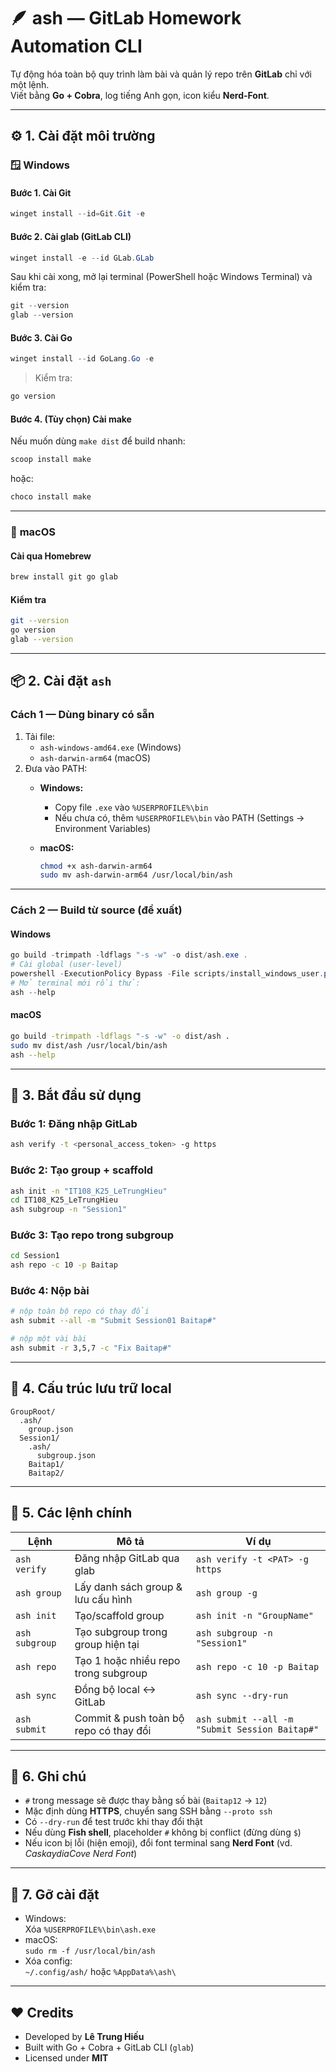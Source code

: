 # 🪶 ash — GitLab Homework Automation CLI

Tự động hóa toàn bộ quy trình làm bài và quản lý repo trên **GitLab** chỉ với một lệnh.  
Viết bằng **Go + Cobra**, log tiếng Anh gọn, icon kiểu **Nerd-Font**.

---

## ⚙️ 1. Cài đặt môi trường

### 🪟 **Windows**

#### Bước 1. Cài **Git**

```powershell
winget install --id=Git.Git -e
```

#### Bước 2. Cài **glab (GitLab CLI)**

```powershell
winget install -e --id GLab.GLab
```

Sau khi cài xong, mở lại terminal (PowerShell hoặc Windows Terminal) và kiểm tra:

```powershell
git --version
glab --version
```

#### Bước 3. Cài **Go**

```powershell
winget install --id GoLang.Go -e
```

> Kiểm tra:

```powershell
go version
```

#### Bước 4. (Tùy chọn) Cài **make**

Nếu muốn dùng `make dist` để build nhanh:

```powershell
scoop install make
```

hoặc:

```powershell
choco install make
```

---

### 🍎 **macOS**

#### Cài qua Homebrew

```bash
brew install git go glab
```

#### Kiểm tra

```bash
git --version
go version
glab --version
```

---

## 📦 2. Cài đặt `ash`

### Cách 1 — Dùng binary có sẵn

1. Tải file:
   - `ash-windows-amd64.exe` (Windows)
   - `ash-darwin-arm64` (macOS)
2. Đưa vào PATH:
   - **Windows:**
     - Copy file `.exe` vào `%USERPROFILE%\bin`
     - Nếu chưa có, thêm `%USERPROFILE%\bin` vào PATH (Settings → Environment Variables)
   - **macOS:**

     ```bash
     chmod +x ash-darwin-arm64
     sudo mv ash-darwin-arm64 /usr/local/bin/ash
     ```

---

### Cách 2 — Build từ source (đề xuất)

#### Windows

```powershell
go build -trimpath -ldflags "-s -w" -o dist/ash.exe .
# Cài global (user-level)
powershell -ExecutionPolicy Bypass -File scripts/install_windows_user.ps1 "ash" "dist"
# Mở terminal mới rồi thử:
ash --help
```

#### macOS

```bash
go build -trimpath -ldflags "-s -w" -o dist/ash .
sudo mv dist/ash /usr/local/bin/ash
ash --help
```

---

## 🚀 3. Bắt đầu sử dụng

### Bước 1: Đăng nhập GitLab

```bash
ash verify -t <personal_access_token> -g https
```

### Bước 2: Tạo group + scaffold

```bash
ash init -n "IT108_K25_LeTrungHieu"
cd IT108_K25_LeTrungHieu
ash subgroup -n "Session1"
```

### Bước 3: Tạo repo trong subgroup

```bash
cd Session1
ash repo -c 10 -p Baitap
```

### Bước 4: Nộp bài

```bash
# nộp toàn bộ repo có thay đổi
ash submit --all -m "Submit Session01 Baitap#"

# nộp một vài bài
ash submit -r 3,5,7 -c "Fix Baitap#"
```

---

## 📁 4. Cấu trúc lưu trữ local

```
GroupRoot/
  .ash/
    group.json
  Session1/
    .ash/
      subgroup.json
    Baitap1/
    Baitap2/
```

---

## 🧠 5. Các lệnh chính

| Lệnh           | Mô tả                                  | Ví dụ                                          |
| -------------- | -------------------------------------- | ---------------------------------------------- |
| `ash verify`   | Đăng nhập GitLab qua glab              | `ash verify -t <PAT> -g https`                 |
| `ash group`    | Lấy danh sách group & lưu cấu hình     | `ash group -g`                                 |
| `ash init`     | Tạo/scaffold group                     | `ash init -n "GroupName"`                      |
| `ash subgroup` | Tạo subgroup trong group hiện tại      | `ash subgroup -n "Session1"`                   |
| `ash repo`     | Tạo 1 hoặc nhiều repo trong subgroup   | `ash repo -c 10 -p Baitap`                     |
| `ash sync`     | Đồng bộ local ↔ GitLab                | `ash sync --dry-run`                           |
| `ash submit`   | Commit & push toàn bộ repo có thay đổi | `ash submit --all -m "Submit Session Baitap#"` |

---

## 💬 6. Ghi chú

- `#` trong message sẽ được thay bằng số bài (`Baitap12` → `12`)
- Mặc định dùng **HTTPS**, chuyển sang SSH bằng `--proto ssh`
- Có `--dry-run` để test trước khi thay đổi thật
- Nếu dùng **Fish shell**, placeholder `#` không bị conflict (đừng dùng `$`)
- Nếu icon bị lỗi (hiện emoji), đổi font terminal sang **Nerd Font** (vd. _CaskaydiaCove Nerd Font_)

---

## 🧹 7. Gỡ cài đặt

- Windows:  
  Xóa `%USERPROFILE%\bin\ash.exe`
- macOS:  
  `sudo rm -f /usr/local/bin/ash`
- Xóa config:  
  `~/.config/ash/` hoặc `%AppData%\ash\`

---

## ❤️ Credits

- Developed by **Lê Trung Hiếu**
- Built with Go + Cobra + GitLab CLI (`glab`)
- Licensed under **MIT**
